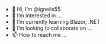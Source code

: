 - 👋 Hi, I’m @ignelis55
- 👀 I’m interested in ...
- 🌱 I’m currently learning Blazor, .NET
- 💞️ I’m looking to collaborate on ...
- 📫 How to reach me ...

<!---
ignelis55/ignelis55 is a ✨ special ✨ repository because its `README.md` (this file) appears on your GitHub profile.
You can click the Preview link to take a look at your changes.
--->
